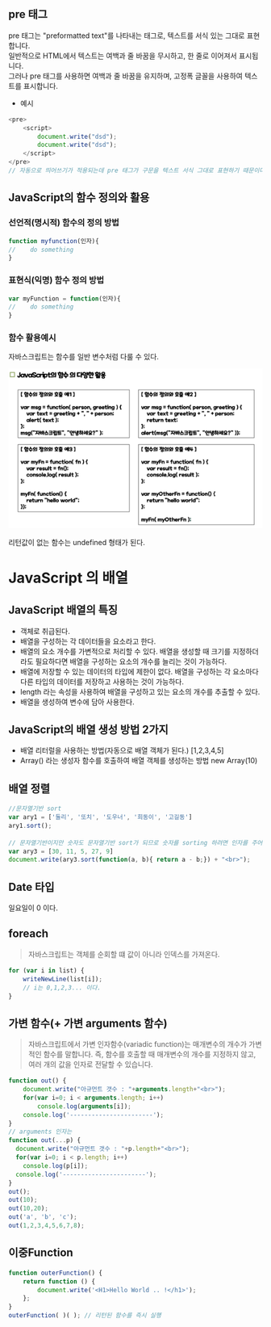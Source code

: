 ## pre 태그
pre 태그는 "preformatted text"를 나타내는 태그로, 텍스트를 서식 있는 그대로 표현합니다.<br> 
일반적으로 HTML에서 텍스트는 여백과 줄 바꿈을 무시하고, 한 줄로 이어져서 표시됩니다.<br> 
그러나 pre 태그를 사용하면 여백과 줄 바꿈을 유지하며, 고정폭 글꼴을 사용하여 텍스트를 표시합니다.<br>

- 예시
```javascript
<pre>
    <script>
        document.write("dsd");
        document.write("dsd");
    </script>
</pre>
// 자동으로 띄어쓰기가 적용되는데 pre 태그가 구문을 텍스트 서식 그대로 표현하기 때문이다.
```

## JavaScript의 함수 정의와 활용

### 선언적(명시적) 함수의 정의 방법
````javascript
function myfunction(인자){
//    do something
}
````

### 표현식(익명) 함수 정의 방법
```javascript
var myFunction = function(인자){
//    do something
}
```

### 함수 활용예시 
자바스크립트는 함수를 일반 변수처럼 다룰 수 있다.

![img.png](img.png)

리턴값이 없는 함수는 undefined 형태가 된다.

# JavaScript 의 배열

## JavaScript 배열의 특징
- 객체로 취급된다.
- 배열을 구성하는 각 데이터들을 요소라고 한다.
- 배열의 요소 개수를 가변적으로 처리할 수 있다. 배열을 생성할 때 크기를 지정하더라도 필요하다면 배열을 구성하는 요소의 개수를 늘리는 것이 가능하다. 
- 배열에 저장할 수 있는 데이터의 타입에 제한이 없다. 배열을 구성하는 각 요소마다 다른 타입의 데이터를 저장하고 사용하는 것이 가능하다. 
- length 라는 속성을 사용하여 배열을 구성하고 있는 요소의 개수를 추출할 수 있다.
- 배열을 생성하여 변수에 담아 사용한다.

## JavaScript의 배열 생성 방법 2가지
- 배열 리터럴을 사용하는 방법(자동으로 배열 객체가 된다.)
  [1,2,3,4,5]
- Array() 라는 생성자 함수를 호출하여 배열 객체를 생성하는 방법
  new Array(10)

## 배열 정렬
````javascript
//문자열기반 sort
var ary1 = ['둘리', '또치', '도우너', '희동이', '고길동']
ary1.sort();

// 문자열기반이지만 숫자도 문자열기반 sort가 되므로 숫자를 sorting 하려면 인자를 주어야한다.
var ary3 = [30, 11, 5, 27, 9]
document.write(ary3.sort(function(a, b){ return a - b;}) + "<br>");
````

## Date 타입
일요일이 0 이다.

## foreach
> 자바스크립트는 객체를 순회할 떄 값이 아니라 인덱스를 가져온다.  
````javascript
for (var i in list) {
    writeNewLine(list[i]);
    // i는 0,1,2,3... 이다. 
}
````

## 가변 함수(+ 가변 arguments 함수)
> 자바스크립트에서 가변 인자함수(variadic function)는 매개변수의 개수가 가변적인 함수를 말합니다. 
> 즉, 함수를 호출할 때 매개변수의 개수를 지정하지 않고, 여러 개의 값을 인자로 전달할 수 있습니다.
```javascript
function out() {
	document.write("아규먼트 갯수 : "+arguments.length+"<br>");
	for(var i=0; i < arguments.length; i++) 
		console.log(arguments[i]);
	console.log('-----------------------');
}
// arguments 인자는 
function out(...p) {
  document.write("아규먼트 갯수 : "+p.length+"<br>");
  for(var i=0; i < p.length; i++)
    console.log(p[i]);
  console.log('-----------------------');
}
out();
out(10); 
out(10,20); 
out('a', 'b', 'c'); 
out(1,2,3,4,5,6,7,8);
```

## 이중Function
````javascript
function outerFunction() {
    return function () {
        document.write('<H1>Hello World .. !</h1>');
    };
}
outerFunction( )( ); // 리턴된 함수를 즉시 실행
````





